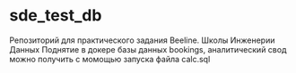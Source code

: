 # sde_test_db
Репозиторий для практического задания Beeline. Школы Инженерии Данных
Поднятие в докере базы данных bookings, аналитический свод можно получить с момощью запуска файла calc.sql
